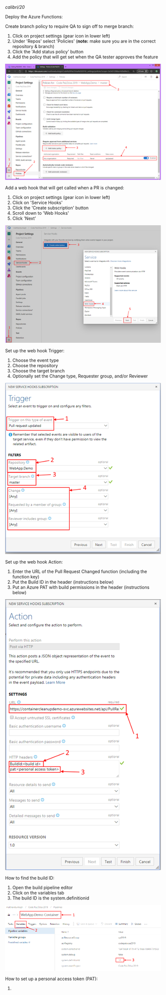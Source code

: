 _calibri/20_ 

Deploy the Azure Functions:

Create branch policy to require QA to sign off to merge branch: 

1. Click on project settings (gear icon in lower left)
2. Under 'Repos' select 'Policies' (**note:** make sure you are in the correct repository & branch)
3. Click the 'Add status policy' button
4. Add the policy that will get set when the QA tester approves the feature

![image.png](/.attachments/image-95ba4ba4-3079-4cf3-8762-02219547973a.png)

Add a web hook that will get called when a PR is changed:

1. Click on project settings (gear icon in lower left)
2. Click on 'Service Hooks'
3. Click the 'Create subscription' button
4. Scroll down to 'Web Hooks'
5. Click 'Next'

![image.png](/.attachments/image-6593a95b-d2c4-4f36-a5c0-1a152b826077.png)

Set up the web hook Trigger:

1. Choose the event type
1. Choose the repository
1. Choose the target branch
1. Optionally set the Change type, Requester group, and/or Reviewer

![image.png](/.attachments/image-7c30fc88-b017-415f-b88e-893d9a76a555.png)

Set up the web hook Action:

1. Enter the URL of the Pull Request Changed function (including the function key)
1. Put the Build ID in the header (instructions below)
1. Put an Azure PAT with build permissions in the header (instructions below)

![image.png](/.attachments/image-8fc5ae08-944b-49b6-8ac6-25a8db9cf93e.png)

How to find the build ID:

1. Open the build pipeline editor
1. Click on the variables tab
1. The build ID is the system.definitionid

![image.png](/.attachments/image-134eec83-1162-4c0b-86be-08fd3758450a.png)

How to set up a personal access token (PAT):

1. 